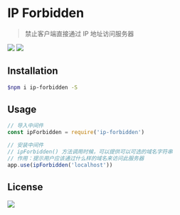 # IP Forbidden
> 禁止客户端直接通过 IP 地址访问服务器

![](https://img.shields.io/npm/dm/ip-forbidden.svg)
![](https://img.shields.io/npm/v/ip-forbidden.svg)

## Installation
```bash
$npm i ip-forbidden -S
```

## Usage
```js
// 导入中间件
const ipForbidden = require('ip-forbidden')

// 安装中间件
// ipForbidden() 方法调用时候，可以提供可以可选的域名字符串
// 作用：提示用户应该通过什么样的域名来访问此服务器
app.use(ipForbidden('localhost'))
```

## License
![](https://img.shields.io/badge/license-MIT-blue.svg)